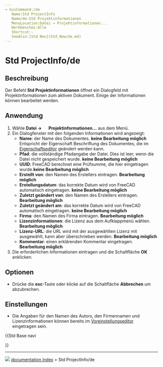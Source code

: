 ```yaml
---
- GuiCommand:/de
   Name:Std ProjectInfo
   Name/de:Std Projektinformationen
   MenuLocation:Datei → Projektinformationen...
   Workbenches:Alle
   Shortcut:-
   SeeAlso:[Std Neu](Std_New/de.md)
---
```


# Std ProjectInfo/de

## Beschreibung

Der Befehl **Std Projektinformationen** öffnet ein Dialogfeld mit Projektinformationen zum aktiven Dokument. Einige der Informationen können bearbeitet werden.

## Anwendung

1.  Wähle **Datei → <img src="images/Std_ProjectInfo.svg" width=16px> Projektinformationen...** aus dem Menü.
2.  Ein Dialogfenster mit den folgenden Informationen wird angezeigt:
    -   **Name**: der Name des Dokumentes. **keine Bearbeitung möglich** Entspricht der Eigenschaft Beschriftung des Dokumentes, die im [Eigenschaftseditor](Property_editor/de.md) geändert werden kann.
    -   **Pfad**: die vollständige Pfadangabe der Datei. Dies ist leer, wenn die Datei nicht gespeichert wurde. **keine Bearbeitung möglich**
    -   **UUID**: FreeCAD berechnet eine Prüfsumme, die hier eingetragen wurde.**keine Bearbeitung möglich**
    -   **Erstellt von**: den Namen des Erstellers eintragen. **Bearbeitung möglich**
    -   **Erstellungsdatum**: das korrekte Datum wird von FreeCAD automatisch eingetragen. **keine Bearbeitung möglich**
    -   **Zuletzt geändert von**: den Namen des Erstellers eintragen. **Bearbeitung möglich**
    -   **Zuletzt geändert am**: das korrekte Datum wird von FreeCAD automatisch eingetragen. **keine Bearbeitung möglich**
    -   **Firma**: den Namen des Firma eintragen. **Bearbeitung möglich**
    -   **Lizenzinformationen**: die Lizenz aus dem Aufklappmenü wählen. **Bearbeitung möglich**
    -   **Lizenz-URL**: die URL wird mit der ausgewählten Lizenz mit ausgewählt, kann aber überschrieben werden. **Bearbeitung möglich**
    -   **Kommentar**: einen erklärenden Kommentar eingetragen. **Bearbeitung möglich**
3.  Die erforderlichen Informationen eintragen und die Schaltfläche **OK** anklicken.

## Optionen

-   Drücke die **esc**-Taste oder klicke auf die Schaltfläche **Abbrechen** um abzubrechen.

## Einstellungen

-   Die Angaben für den Namen des Autors, den Firmennamen und Lizenzinformationen können bereits im [Voreinstellungseditor](Preferences_Editor/de#Dokument.md) eingetragen sein.





{{Std Base navi

}}



---
![](images/Right_arrow.png) [documentation index](../README.md) > Std ProjectInfo/de
